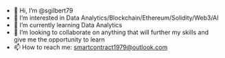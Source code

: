 - 👋 Hi, I’m @sgilbert79
- 👀 I’m interested in Data Analytics/Blockchain/Ethereum/Solidity/Web3/AI
- 🌱 I’m currently learning Data Analytics
- 💞️ I’m looking to collaborate on anything that will further my skills and give me the opportunity to learn 
- 📫 How to reach me: smartcontract1979@outlook.com

<!---
sgilbert79/sgilbert79 is a ✨ special ✨ repository because its `README.md` (this file) appears on your GitHub profile.
You can click the Preview link to take a look at your changes.
--->

